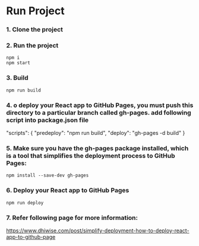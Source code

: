 # Run Project
### 1. Clone the project

### 2. Run the project
```shell
npm i
npm start
```

### 3. Build
```shell
npm run build
```

### 4. o deploy your React app to GitHub Pages, you must push this directory to a particular branch called gh-pages. add following script into package.json file
"scripts": {
  "predeploy": "npm run build",
  "deploy": "gh-pages -d build"
}

### 5. Make sure you have the gh-pages package installed, which is a tool that simplifies the deployment process to GitHub Pages:
```shell
npm install --save-dev gh-pages
```

### 6. Deploy your React app to GitHub Pages
```shell
npm run deploy
```

### 7. Refer following page for more information:
https://www.dhiwise.com/post/simplify-deployment-how-to-deploy-react-app-to-github-page